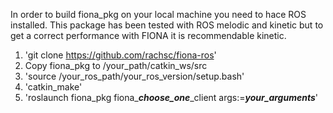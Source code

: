 In order to build fiona_pkg on your local machine you need to hace ROS installed. This package has been tested with ROS melodic and kinetic but to get a correct performance with FIONA it is recommendable kinetic.

1. 'git clone https://github.com/rachsc/fiona-ros'
2. Copy fiona_pkg to /your_path/catkin_ws/src
3. 'source /your_ros_path/your_ros_version/setup.bash'
4. 'catkin_make'
5. 'roslaunch fiona_pkg fiona_***choose_one***_client args:=***your_arguments***'
